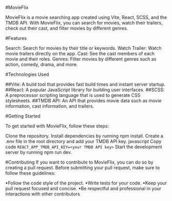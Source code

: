 #MovieFlix

MovieFlix is a movie searching app created using Vite, React, SCSS, and the TMDB API. With MovieFlix, you can search for movies, watch their trailers, check out their cast, and filter movies by different genres.

#Features

Search: Search for movies by their title or keywords.
Watch Trailer: Watch movie trailers directly on the app.
Cast: See the cast members of each movie and their roles.
Genres: Filter movies by different genres such as action, comedy, drama, and more.

#Technologies Used

##Vite: A build tool that provides fast build times and instant server startup.
##React: A popular JavaScript library for building user interfaces.
##SCSS: A preprocessor scripting language that is used to generate CSS stylesheets.
##TMDB API: An API that provides movie data such as movie information, cast information, and trailers.

#Getting Started

To get started with MovieFlix, follow these steps:

Clone the repository.
Install dependencies by running npm install.
Create a .env file in the root directory and add your TMDB API key.
javascript
Copy code
`REACT_APP_TMDB_API_KEY=<your TMDB API key>`
Start the development server by running npm run dev.


#Contributing
If you want to contribute to MovieFlix, you can do so by creating a pull request. Before submitting your pull request, make sure to follow these guidelines:

•Follow the code style of the project.
•Write tests for your code.
•Keep your pull request focused and concise.
•Be respectful and professional in your interactions with other contributors
